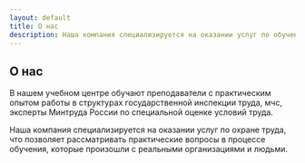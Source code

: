 ```yaml
---
layout: default
title: О нас
description: Наша компания специализируется на оказании услуг по обучению охране труда
---
```


## О нас

В нашем учебном центре обучают преподаватели с практическим опытом работы в структурах государственной инспекции труда, мчс, эксперты Минтруда России по специальной оценке условий труда.

Наша компания специализируется на оказании услуг по охране труда, что позволяет рассматривать практические вопросы в процессе обучения, которые произошли с реальными организациями и людьми.
